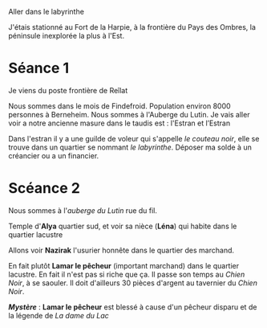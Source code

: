 Aller dans le labyrinthe

J'étais stationné au Fort de la Harpie, à la frontière du Pays des Ombres, la péninsule inexplorée la plus à l'Est.

# Séance 1
Je viens du poste frontière de Reîlat

Nous sommes dans le mois de Findefroid. Population environ 8000 personnes à Berneheim. Nous sommes à l'Auberge du Lutin. Je vais aller voir a notre ancienne masure dans le taudis est : l'Estran et l’Estran

Dans l'estran il y a une guilde de voleur qui s'appelle *le couteau noir*, elle se trouve dans un quartier se nommant *le labyrinthe*. Déposer ma solde à un créancier ou a un financier.

# Scéance 2

Nous sommes à l'*auberge du Lutin* rue du fil.

Temple d'**Alya** quartier sud, et voir sa nièce (**Léna**) qui habite dans le quartier lacustre

Allons voir **Nazirak** l'usurier honnête dans le quartier des marchand.

En fait plutôt **Lamar le pêcheur** (important marchand) dans le quartier lacustre.
En fait il n'est pas si riche que ça. Il passe son temps au *Chien Noir*, à se saouler.
Il doit d'ailleurs 30 pièces d'argent au tavernier du *Chien Noir*.

***Mystère*** : **Lamar le pêcheur** est blessé à cause d'un pêcheur disparu et de la légende de *La dame du Lac*